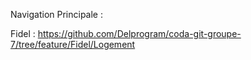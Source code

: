 Navigation Principale :

Fidel : https://github.com/Delprogram/coda-git-groupe-7/tree/feature/Fidel/Logement 